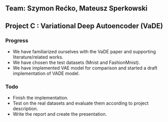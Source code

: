 ## Team: Szymon Rećko, Mateusz Sperkowski
## Project C : Variational Deep Autoencoder (VaDE)

### Progress
- We have familiarized ourselves with the VaDE paper and supporting literature/related works.
- We have chosen the test datasets (Mnist and FashionMnist).
- We have implemented VAE model for comparison and started a draft implementation of VADE model.

### Todo
- Finish the implementation.
- Test on the real datasets and evaluate them according to project description.
- Write the report and create the presentation.

